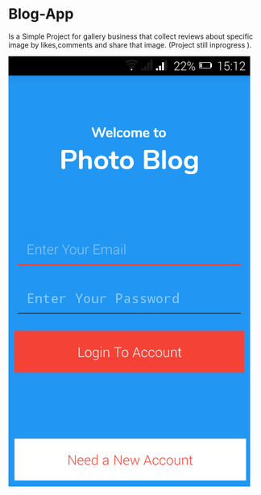 # Blog-App
Is a Simple Project for gallery business that collect reviews about specific image by likes,comments 
and share that image.
(Project still  inprogress ).

![Image of Yaktocat](https://github.com/Mostafaelnagar/Blog-App/blob/master/Screenshot_2019-03-05-15-12-33.png)
